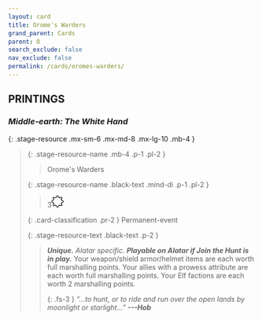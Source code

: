 ```yaml
---
layout: card
title: Orome's Warders
grand_parent: Cards
parent: O
search_exclude: false
nav_exclude: false
permalink: /cards/oromes-warders/
---
```


## PRINTINGS


### _Middle-earth: The White Hand_

{: .stage-resource .mx-sm-6 .mx-md-8 .mx-lg-10 .mb-4 }
> {: .stage-resource-name .mb-4 .p-1 .pl-2 }
> > <div class="card-mp"></div>
> > <div class="card-name">Orome's Warders</div>
>
> {: .stage-resource-name .black-text .mind-di .p-1 .pl-2 }
> > 3![](/assets/images/stage-point.svg)
>
> {: .card-classification .pr-2 }
> Permanent-event
>
> {: .stage-resource-text .black-text .p-2 }
> > _**Unique.**_ _Alatar specific._ ***Playable on Alatar if Join the Hunt is in play.*** Your weapon/shield armor/helmet items are each worth full marshalling points. Your allies with a prowess attribute are each worth full marshalling points. Your Elf factions are each worth 2 marshalling points. 
> > 
> > {: .fs-3 } 
> > _“...to hunt, or to ride and run over the open lands by moonlight or starlight...”_ ***---&#65279;Hob*** 
> 
